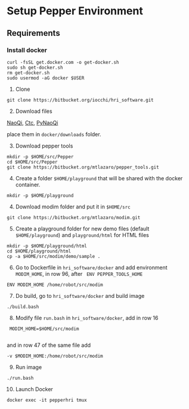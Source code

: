 # Setup Pepper Environment

## Requirements

### Install docker

```
curl -fsSL get.docker.com -o get-docker.sh
sudo sh get-docker.sh
rm get-docker.sh
sudo usermod -aG docker $USER
```

1. Clone

```
git clone https://bitbucket.org/iocchi/hri_software.git
```

2. Download files

[NaoQi](https://drive.google.com/file/d/11BKWwQe1uLxf3aVoEP1xJsgcUfIX-bYY), 
[Ctc](https://drive.google.com/file/d/1D9oXwiA1vYKGFO7qh81vVsRO189AGZvd),
[PyNaoQi](https://drive.google.com/file/d/18uqf8iAfqnzRZHS206oSAWFYhCgoZ11p)

place them in ```docker/downloads``` folder.

3. Download pepper tools

```
mkdir -p $HOME/src/Pepper
cd $HOME/src/Pepper
git clone https://bitbucket.org/mtlazaro/pepper_tools.git
```
4. Create a folder `$HOME/playground` that will be shared with the docker container.

```
mkdir -p $HOME/playground
```

4. Download modim folder and put it in `$HOME/src`

``` 
git clone https://bitbucket.org/mtlazaro/modim.git 
```
5. Create a playground folder for new demo files (default `$HOME/playground`) and `playground/html` for HTML files

```
mkdir -p $HOME/playground/html
cd $HOME/playground/html
cp -a $HOME/src/modim/demo/sample .
```

6. Go to Dockerfile in `hri_software/docker` and add environment `MODIM_HOME`, in row 96, after ` ENV PEPPER_TOOLS_HOME`

```
ENV MODIM_HOME /home/robot/src/modim
```

7. Do build, go to `hri_software/docker` and build image

```
./build.bash
```

8. Modify file `run.bash` in `hri_software/docker`, add in row 16

```
 MODIM_HOME=$HOME/src/modim
 
```

and in row 47 of the same file add

```
-v $MODIM_HOME:/home/robot/src/modim
```

9. Run image

```
./run.bash
```

10. Launch Docker 

```
docker exec -it pepperhri tmux
```


